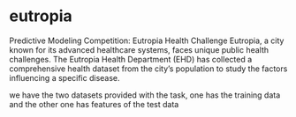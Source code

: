 # eutropia
Predictive Modeling Competition: Eutropia Health Challenge
Eutropia, a city known for its advanced healthcare systems, faces unique public health challenges.
The Eutropia Health Department (EHD) has collected a comprehensive health dataset from the
city’s population to study the factors influencing a specific disease.

we have the two datasets provided with the task, one has the training data and the other one has features of the test data 
